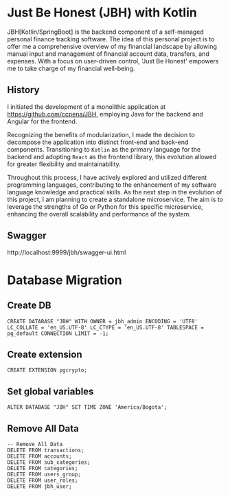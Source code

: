 # Just Be Honest (JBH) with Kotlin

 JBH[Kotlin/SpringBoot] is the backend component of a self-managed personal finance tracking software. The idea of this personal project is to offer me a comprehensive overview of my financial landscape by allowing manual input and management of financial account data, transfers, and expenses. With a focus on user-driven control, 'Just Be Honest' empowers me to take charge of my financial well-being.

## History

I initiated the development of a monolithic application at https://github.com/ccpena/JBH, employing Java for the backend and Angular for the frontend. 

Recognizing the benefits of modularization, I made the decision to decompose the application into distinct front-end and back-end components. 
Transitioning to `Kotlin` as the primary language for the backend and adopting `React` as the frontend library, this evolution allowed for greater flexibility and maintainability.

Throughout this process, I have actively explored and utilized different programming languages, contributing to the enhancement of my software language knowledge and practical skills.
As the next step in the evolution of this project, I am planning to create a standalone microservice. 
The aim is to leverage the strengths of Go or Python for this specific microservice, enhancing the overall scalability and performance of the system.


## Swagger

http://localhost:9999/jbh/swagger-ui.html

# Database Migration

## Create DB

```
CREATE DATABASE "JBH" WITH OWNER = jbh_admin ENCODING = 'UTF8' LC_COLLATE = 'en_US.UTF-8' LC_CTYPE = 'en_US.UTF-8' TABLESPACE = pg_default CONNECTION LIMIT = -1;
```
## Create extension

```
CREATE EXTENSION pgcrypto;
```
## Set global variables

```
ALTER DATABASE "JBH" SET TIME ZONE 'America/Bogota';
```

## Remove All Data

```
-- Remove All Data
DELETE FROM transactions;
DELETE FROM accounts;
DELETE FROM sub_categories;
DELETE FROM categories;
DELETE FROM users_group;
DELETE FROM user_roles;
DELETE FROM jbh_user;
```
